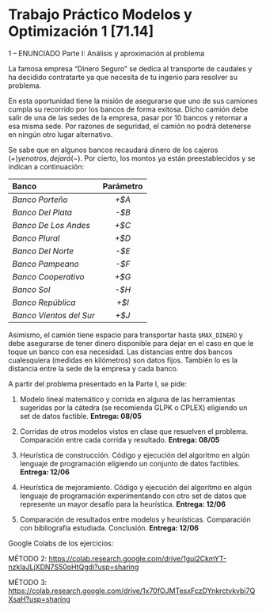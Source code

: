 # Trabajo Práctico Modelos y Optimización 1 [71.14]

1 – ENUNCIADO
Parte I: Análisis y aproximación al problema

La famosa empresa “Dinero Seguro” se dedica al transporte de caudales y ha decidido contratarte ya que necesita de tu ingenio para resolver su problema. 

En esta oportunidad tiene la misión de asegurarse que uno de sus camiones cumpla su recorrido por los bancos de forma exitosa. Dicho camión debe salir de una de las sedes de la empresa, pasar por 10 bancos y retornar a esa misma sede. Por razones de seguridad, el camión no podrá detenerse en ningún otro lugar alternativo.

Se sabe que en algunos bancos recaudará dinero de los cajeros (+$) y en otros, dejará (-$). Por cierto, los montos ya están preestablecidos y se indican a continuación:

| Banco                   | Parámetro |
| :---------------------- | :-------: |
| _Banco Porteño_         |   _+$A_   |
| _Banco Del Plata_       |   _-$B_   |
| _Banco De Los Andes_    |   _+$C_   |
| _Banco Plural_          |   _+$D_   |
| _Banco Del Norte_       |   _-$E_   |
| _Banco Pampeano_        |   _-$F_   |
| _Banco Cooperativo_     |   _+$G_   |
| _Banco Sol_             |   _-$H_   |
| _Banco República_       |   _+$I_   |
| _Banco Vientos del Sur_ |   _+$J_   |

Asimismo, el camión tiene espacio para transportar hasta `$MAX_DINERO` y debe asegurarse de tener dinero disponible para dejar en el caso en que le toque un banco con esa necesidad.
Las distancias entre dos bancos cualesquiera (medidas en kilómetros) son datos fijos. También lo es la distancia entre la sede de la empresa y cada banco.



A partir del problema presentado en la Parte I, se pide:

1.  Modelo lineal matemático y corrida en alguna de las herramientas sugeridas por la cátedra (se recomienda GLPK o CPLEX) eligiendo un set de datos factible. 
**Entrega: 08/05**

2.  Corridas de otros modelos vistos en clase que resuelven el problema. Comparación entre cada corrida y resultado.
**Entrega: 08/05**

3.  Heurística de construcción. Código y ejecución del algoritmo en algún lenguaje de programación eligiendo un conjunto de datos factibles.
**Entrega: 12/06**

4.  Heurística de mejoramiento. Código y ejecución del algoritmo en algún lenguaje de programación experimentando con otro set de datos que represente un mayor desafío para la heurística. 
**Entrega: 12/06**

5.  Comparación de resultados entre modelos y heurísticas. Comparación con bibliografía estudiada. Conclusión. 
**Entrega: 12/06**

Google Colabs de los ejercicios:

MÉTODO 2: https://colab.research.google.com/drive/1gui2CkmYT-nzkIaJLjXDN7S50oHtQgdi?usp=sharing

MÉTODO 3: https://colab.research.google.com/drive/1x70fOJMTesxFczDYnkrctvkvbi7QXsaH?usp=sharing
